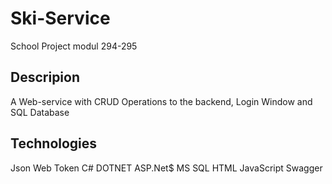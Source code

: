 # Ski-Service
School Project modul 294-295

## Descripion
A Web-service with CRUD Operations to the backend, Login Window and SQL Database

## Technologies
Json Web Token
C#
DOTNET
ASP.Net$
MS SQL
HTML
JavaScript
Swagger
